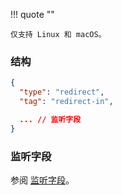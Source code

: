 !!! quote ""

    仅支持 Linux 和 macOS。

### 结构

```json
{
  "type": "redirect",
  "tag": "redirect-in",

  ... // 监听字段
}
```
### 监听字段

参阅 [监听字段](/zh/configuration/shared/listen/)。
